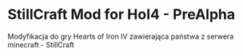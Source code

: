 # StillCraft Mod for HoI4 - PreAlpha

Modyfikacja do gry Hearts of Iron IV zawierająca państwa z serwera minecraft - StillCraft
